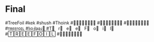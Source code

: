 # Final
#TreeFoil
#kek
#shush
#Thoink
#𝕋𝕣𝕖𝕖𝔽𝕠𝕚𝕝
#𝕿𝖗𝖊𝖊𝕱𝖔𝖎𝖑
#𝓣𝓻𝓮𝓮𝓕𝓸𝓲𝓵
#ᴛʀᴇᴇꜰᴏɪʟ
#lıoℲǝǝɹ⊥
#T⃣   r⃣   e⃣   e⃣   F⃣   o⃣   i⃣   l⃣
#🅃🅁🄴🄴🄵🄾🄸🄻
#🆃🆁🅴🅴🅵🅾🅸🅻